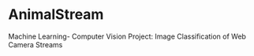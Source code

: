 # AnimalStream
Machine Learning- Computer Vision Project: Image  Classification of Web Camera Streams
